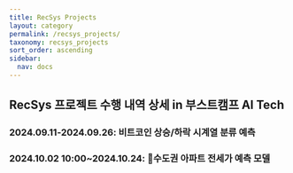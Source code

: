 ```yaml
---
title: RecSys Projects
layout: category
permalink: /recsys_projects/
taxonomy: recsys_projects
sort_order: ascending
sidebar:
  nav: docs
---
```

## RecSys 프로젝트 수행 내역 상세 in 부스트캠프 AI Tech


### 2024.09.11-2024.09.26: 비트코인 상승/하락 시계열 분류 예측

### 2024.10.02 10:00~2024.10.24: 수도권 아파트 전세가 예측 모델